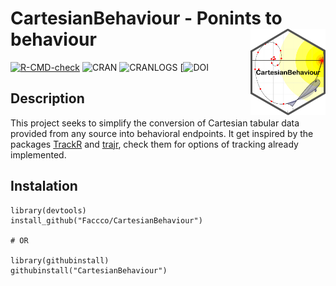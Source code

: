 # CartesianBehaviour - Ponints to behaviour <img src="man/figures/logo.png" align="right" width="120" />
[![R-CMD-check](https://github.com/Faccco/CartesianBehaviour/actions/workflows/R-CMD-check.yaml/badge.svg)](https://github.com/Faccco/CartesianBehaviour/actions/workflows/R-CMD-check.yaml)
![CRAN](https://www.r-pkg.org/badges/version/CartesianBehaviour)
![CRANLOGS](https://cranlogs.r-pkg.org/badges/CartesianBehaviour)
[![DOI](http://dx.doi.org/10.2139/ssrn.5123233)

## Description
This project seeks to simplify the conversion of Cartesian tabular data provided from any source into behavioral endpoints. It get inspired by the packages <a href="https://swarm-lab.github.io/trackR/">TrackR</a> and <a href="https://github.com/JimMcL/trajr">trajr</a>, check them for options of tracking already implemented.

## Instalation
```
library(devtools)
install_github("Faccco/CartesianBehaviour")

# OR

library(githubinstall)
githubinstall("CartesianBehaviour")
```

